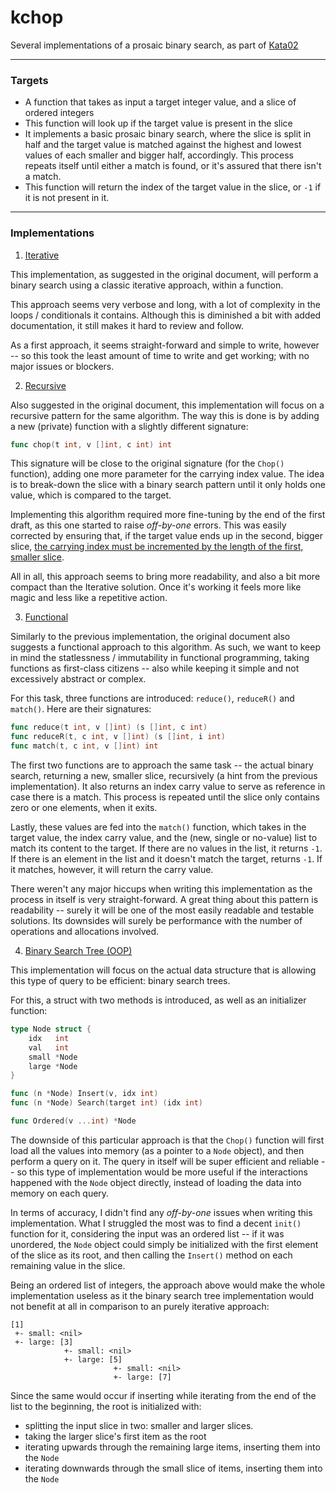 # kchop
Several implementations of a prosaic binary search, as part of [Kata02](http://codekata.com/kata/kata02-karate-chop/)


___________

### Targets

- A function that takes as input a target integer value, and a slice of ordered integers
- This function will look up if the target value is present in the slice
- It implements a basic prosaic binary search, where the slice is split in half and the target value is matched against the highest and lowest values of each smaller and bigger half, accordingly. This process repeats itself until either a match is found, or it's assured that there isn't a match.
- This function will return the index of the target value in the slice, or `-1` if it is not present in it.


____________

### Implementations

1. [Iterative](https://github.com/zalgonoise/kchop/blob/master/iterative/chop.go#L7)

This implementation, as suggested in the original document, will perform a binary search using a classic iterative approach, within a function.

This approach seems very verbose and long, with a lot of complexity in the loops / conditionals it contains. Although this is diminished a bit with added documentation, it still makes it hard to review and follow.

As a first approach, it seems straight-forward and simple to write, however -- so this took the least amount of time to write and get working; with no major issues or blockers.

2. [Recursive](https://github.com/zalgonoise/kchop/blob/master/recursive/chop.go#L11)

Also suggested in the original document, this implementation will focus on a recursive pattern for the same algorithm. The way this is done is by adding a new (private) function with a slightly different signature:

```go
func chop(t int, v []int, c int) int
```

This signature will be close to the original signature (for the `Chop()` function), adding one more parameter for the carrying index value. The idea is to break-down the slice with a binary search pattern until it only holds one value, which is compared to the target.

Implementing this algorithm required more fine-tuning by the end of the first draft, as this one started to raise _off-by-one_ errors. This was easily corrected by ensuring that, if the target value ends up in the second, bigger slice, [the carrying index must be incremented by the length of the first, smaller slice](https://github.com/zalgonoise/kchop/blob/master/recursive/chop.go#L57).

All in all, this approach seems to bring more readability, and also a bit more compact than the Iterative solution. Once it's working it feels more like magic and less like a repetitive action.

3. [Functional](https://github.com/zalgonoise/kchop/blob/master/functional/chop.go#L7)

Similarly to the previous implementation, the original document also suggests a functional approach to this algorithm. As such, we want to keep in mind the statlessness / immutability in functional programming, taking functions as first-class citizens -- also while keeping it simple and not excessively abstract or complex.

For this task, three functions are introduced: `reduce()`, `reduceR()` and `match()`. Here are their signatures: 

```go
func reduce(t int, v []int) (s []int, c int)
func reduceR(t, c int, v []int) (s []int, i int)
func match(t, c int, v []int) int
```

The first two functions are to approach the same task -- the actual binary search, returning a new, smaller slice, recursively (a hint from the previous implementation). It also returns an index carry value to serve as reference in case there is a match. This process is repeated until the slice only contains zero or one elements, when it exits.

Lastly, these values are fed into the `match()` function, which takes in the target value, the index carry value, and the (new, single or no-value) list to match its content to the target. If there are no values in the list, it returns `-1`. If there is an element in the list and it doesn't match the target, returns `-1`. If it matches, however, it will return the carry value.

There weren't any major hiccups when writing this implementation as the process in itself is very straight-forward. A great thing about this pattern is readability -- surely it will be one of the most easily readable and testable solutions. Its downsides will surely be performance with the number of operations and allocations involved.

4. [Binary Search Tree (OOP)](https://github.com/zalgonoise/kchop/blob/master/bsearch/chop.go#L12)

This implementation will focus on the actual data structure that is allowing this type of query to be efficient: binary search trees.

For this, a struct with two methods is introduced, as well as an initializer function:

```go
type Node struct {
	idx   int
	val   int
	small *Node
	large *Node
}

func (n *Node) Insert(v, idx int)
func (n *Node) Search(target int) (idx int)

func Ordered(v ...int) *Node
```

The downside of this particular approach is that the `Chop()` function will first load all the values into memory (as a pointer to a `Node` object), and then perform a query on it. The query in itself will be super efficient and reliable -- so this type of implementation would be more useful if the interactions happened with the `Node` object directly, instead of loading the data into memory on each query.

In terms of accuracy, I didn't find any _off-by-one_ issues when writing this implementation. What I struggled the most was to find a decent `init()` function for it, considering the input was an ordered list -- if it was unordered, the `Node` object could simply be initialized with the first element of the slice as its root, and then calling the `Insert()` method on each remaining value in the slice.

Being an ordered list of integers, the approach above would make the whole implementation useless as it the binary search tree implementation would not benefit at all in comparison to an purely iterative approach:

```
[1]
 +- small: <nil>
 +- large: [3]
            +- small: <nil>
            +- large: [5]
                       +- small: <nil>
                       +- large: [7]
```

Since the same would occur if inserting while iterating from the end of the list to the beginning, the root is initialized with:
- splitting the input slice in two: smaller and larger slices.
- taking the larger slice's first item as the root
- iterating upwards through the remaining large items, inserting them into the `Node`
- iterating downwards through the small slice of items, inserting them into the `Node`
